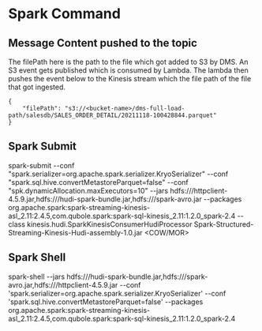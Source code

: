
# Spark Command 
## Message Content pushed to the topic
The filePath here is the path to the file which got added to S3 by DMS. An S3 event gets published which is consumed by Lambda. The lambda then pushes the event below to the Kinesis stream which the file path of the file that got ingested. 
```
{
    "filePath": "s3://<bucket-name>/dms-full-load-path/salesdb/SALES_ORDER_DETAIL/20211118-100428844.parquet"
}
```

## Spark Submit 

spark-submit --conf "spark.serializer=org.apache.spark.serializer.KryoSerializer" --conf "spark.sql.hive.convertMetastoreParquet=false" --conf "spk.dynamicAllocation.maxExecutors=10" --jars hdfs:///httpclient-4.5.9.jar,hdfs:///hudi-spark-bundle.jar,hdfs:///spark-avro.jar --packages org.apache.spark:spark-streaming-kinesis-asl_2.11:2.4.5,com.qubole.spark:spark-sql-kinesis_2.11:1.2.0_spark-2.4 --class kinesis.hudi.SparkKinesisConsumerHudiProcessor Spark-Structured-Streaming-Kinesis-Hudi-assembly-1.0.jar <bucket-name>  <stream-name> <region> <COW/MOR>

## Spark Shell

spark-shell --jars hdfs:///hudi-spark-bundle.jar,hdfs:///spark-avro.jar,hdfs:///httpclient-4.5.9.jar --conf 'spark.serializer=org.apache.spark.serializer.KryoSerializer' --conf 'spark.sql.hive.convertMetastoreParquet=false' --packages org.apache.spark:spark-streaming-kinesis-asl_2.11:2.4.5,com.qubole.spark:spark-sql-kinesis_2.11:1.2.0_spark-2.4
